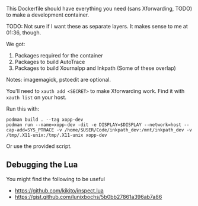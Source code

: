 
This Dockerfile should have everything you need (sans Xforwarding, TODO) to make a development container.

TODO: Not sure if I want these as separate layers. It makes sense to me at 01:36, though.

We got:
1. Packages required for the container
2. Packages to build AutoTrace
3. Packages to build Xournalpp and Inkpath
(Some of these overlap)

Notes: imagemagick, pstoedit are optional.

You'll need to `xauth add <SECRET>` to make Xforwarding work. Find it with `xauth list` on your host.

Run this with:

```
podman build . --tag xopp-dev
podman run --name=xopp-dev -dit -e DISPLAY=$DISPLAY --network=host --cap-add=SYS_PTRACE -v /home/$USER/Code/inkpath_dev:/mnt/inkpath_dev -v /tmp/.X11-unix:/tmp/.X11-unix xopp-dev
```

Or use the provided script.

## Debugging the Lua

You might find the following to be useful
- https://github.com/kikito/inspect.lua
- https://gist.github.com/lunixbochs/5b0bb27861a396ab7a86
